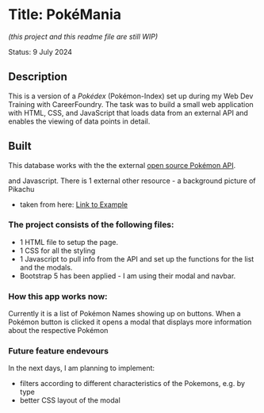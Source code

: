 # Title: PokéMania
*(this project and this readme file are still WIP)*

Status: 9 July 2024

## Description 
This is a version of a *Pokédex* (Pokémon-Index) set up during my Web Dev Training with CareerFoundry. The task was to build a small web application with HTML, CSS, and JavaScript that loads data from an external API and enables the viewing of data points in detail.

## Built 
This database works with the the external 
<a href="https://pokeapi.co/" target="_blank">open source Pokémon API</a>.

and Javascript. There is 1 external other resource - a background picture of Pikachu 
- taken from here: <a href="https://wallpapers.com/wallpapers/cute-pikachu-in-pokemon-anime-6z16jnz6bvgmfaqa.html" target="_blank">Link to Example</a>


### The project consists of the following files: 
- 1 HTML file to setup the page.
- 1 CSS for all the styling
- 1 Javascript to pull info from the API and set up the functions for the list and the modals.
- Bootstrap 5 has been applied - I am using their modal and navbar.

### How this app works now:
Currently it is a list of Pokémon Names showing up on buttons. When a Pokémon button is clicked it opens a modal that displays more information about the respective Pokémon

### Future feature endevours
In the next days, I am planning to implement:
- filters according to different characteristics of the Pokemons, e.g. by type
- better CSS layout of the modal

